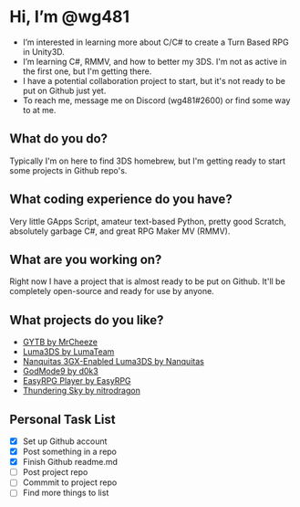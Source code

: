 # Hi, I’m @wg481
- I’m interested in learning more about C/C# to create a Turn Based RPG in Unity3D.
- I’m learning C#, RMMV, and how to better my 3DS. I'm not as active in the first one, but I'm getting there.
- I have a potential collaboration project to start, but it's not ready to be put on Github just yet.
- To reach me, message me on Discord (wg481#2600) or find some way to at me. 

## What do you do?
Typically I'm on here to find 3DS homebrew, but I'm getting ready to start some projects in Github repo's.

## What coding experience do you have?
Very little GApps Script, amateur text-based Python, pretty good Scratch, absolutely garbage C#, and great RPG Maker MV (RMMV).

## What are you working on?
Right now I have a project that is almost ready to be put on Github. It'll be completely open-source and ready for use by anyone. 

## What projects do you like?
 - [GYTB by MrCheeze](https://github.com/MrCheeze/GYTB)
 - [Luma3DS by LumaTeam](https://github.com/LumaTeam/Luma3DS)
 - [Nanquitas 3GX-Enabled Luma3DS by Nanquitas](https://github.com/Nanquitas/Luma3DS)
 - [GodMode9 by d0k3](https://github.com/d0k3/GodMode9)
 - [EasyRPG Player by EasyRPG](https://github.com/EasyRPG/Player)
 - [Thundering Sky by nitrodragon](https://github.com/nitrodragon/ThunderingSky)

## Personal Task List
- [x] Set up Github account
- [x] Post something in a repo
- [x] Finish Github readme.md
- [ ] Post project repo
- [ ] Commmit to project repo
- [ ] Find more things to list
